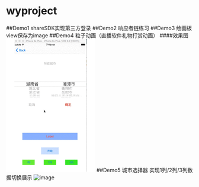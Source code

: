 # wyproject
##Demo1 shareSDK实现第三方登录
##Demo2 响应者链练习
##Demo3 绘画板 view保存为image
##Demo4 粒子动画（直播软件礼物打赏动画）
####效果图
![image](https://github.com/lwy121810/wyproject/blob/master/Image/城市选择.gif)
##Demo5 城市选择器 实现1列/2列/3列数据切换展示
![image](https://github.com/lwy121810/wyproject/blob/master/Image/粒子动画.gif)
